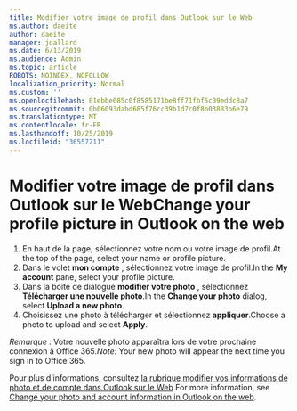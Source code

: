 ```yaml
---
title: Modifier votre image de profil dans Outlook sur le Web
ms.author: daeite
author: daeite
manager: joallard
ms.date: 6/13/2019
ms.audience: Admin
ms.topic: article
ROBOTS: NOINDEX, NOFOLLOW
localization_priority: Normal
ms.custom: ''
ms.openlocfilehash: 01ebbe085c0f8585171be8ff71fbf5c09eddc8a7
ms.sourcegitcommit: 0b06093dabd685f76cc39b1d7c0f8b03883b6e79
ms.translationtype: MT
ms.contentlocale: fr-FR
ms.lasthandoff: 10/25/2019
ms.locfileid: "36557211"
---
```

# <a name="change-your-profile-picture-in-outlook-on-the-web"></a><span data-ttu-id="7580b-102">Modifier votre image de profil dans Outlook sur le Web</span><span class="sxs-lookup"><span data-stu-id="7580b-102">Change your profile picture in Outlook on the web</span></span>

1. <span data-ttu-id="7580b-103">En haut de la page, sélectionnez votre nom ou votre image de profil.</span><span class="sxs-lookup"><span data-stu-id="7580b-103">At the top of the page, select your name or profile picture.</span></span>
1. <span data-ttu-id="7580b-104">Dans le volet **mon compte** , sélectionnez votre image de profil.</span><span class="sxs-lookup"><span data-stu-id="7580b-104">In the **My account** pane, select your profile picture.</span></span>
1. <span data-ttu-id="7580b-105">Dans la boîte de dialogue **modifier votre photo** , sélectionnez **Télécharger une nouvelle photo**.</span><span class="sxs-lookup"><span data-stu-id="7580b-105">In the **Change your photo** dialog, select **Upload a new photo**.</span></span>
1. <span data-ttu-id="7580b-106">Choisissez une photo à télécharger et sélectionnez **appliquer**.</span><span class="sxs-lookup"><span data-stu-id="7580b-106">Choose a photo to upload and select **Apply**.</span></span>

<span data-ttu-id="7580b-107">*Remarque :* Votre nouvelle photo apparaîtra lors de votre prochaine connexion à Office 365.</span><span class="sxs-lookup"><span data-stu-id="7580b-107">*Note:* Your new photo will appear the next time you sign in to Office 365.</span></span>

<span data-ttu-id="7580b-108">Pour plus d’informations, consultez [la rubrique modifier vos informations de photo et de compte dans Outlook sur le Web](https://support.office.com/article/b2dbb289-851d-4bed-93c3-3e136f5659ec).</span><span class="sxs-lookup"><span data-stu-id="7580b-108">For more information, see [Change your photo and account information in Outlook on the web](https://support.office.com/article/b2dbb289-851d-4bed-93c3-3e136f5659ec).</span></span>